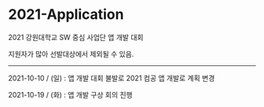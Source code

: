 # 2021-Application

2021 강원대학교 SW 중심 사업단 앱 개발 대회

지원자가 많아 선발대상에서 제외될 수 있음.

---

2021-10-10 / (일) : 앱 개발 대회 불발로 2021 컴공 앱 개발로 계획 변경

2021-10-19 / (화) : 앱 개발 구상 회의 진행
